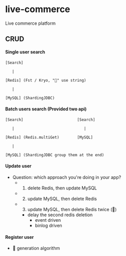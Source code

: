# live-commerce

Live commerce platform

## CRUD

#### Single user search

```
[Search]

   |

[Redis] (Fst / Kryo, "🔑" use string)

   |

[MySQL] (ShardingJDBC)
```

#### Batch users search (Provided two api)

```
[Search]                        [Search]

   |                               |

[Redis] (Redis.multiGet)        [MySQL]

   |

[MySQL] (ShardingJDBC group them at the end)

```

#### Update user

- Question: which approach you're doing in your app?
  - 1. delete Redis, then update MySQL
  - 2. update MySQL, then delete Redis
  - 3. update MySQL, then delete Redis twice (🦄)
    - delay the second redis deletion
      - event driven
      - binlog driven

#### Register user

- 🔑 generation algorithm
